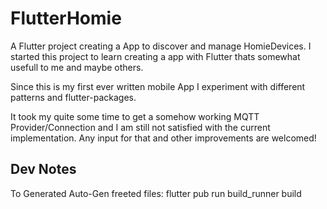 # FlutterHomie

A Flutter project creating a App to discover and manage HomieDevices.
I started this project to learn creating a app with Flutter thats somewhat usefull to me and maybe others. 

Since this is my first ever written mobile App I experiment with different patterns and flutter-packages.

It took my quite some time to get a somehow working MQTT Provider/Connection and I am still not satisfied with the current
implementation. Any input for that and other improvements are welcomed!

## Dev Notes
To Generated Auto-Gen freeted files:
flutter pub run build_runner build